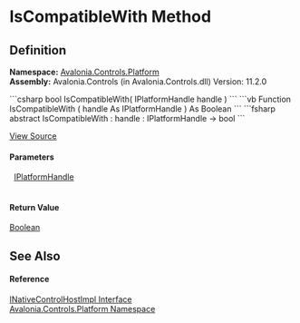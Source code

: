 # IsCompatibleWith Method




## Definition
**Namespace:** <a href="N_Avalonia_Controls_Platform">Avalonia.Controls.Platform</a>  
**Assembly:** Avalonia.Controls (in Avalonia.Controls.dll) Version: 11.2.0

<Tabs groupId="api-code-preview">
<TabItem value="csharp" label="C#">
```csharp
bool IsCompatibleWith(
	IPlatformHandle handle
)
```
</TabItem>
<TabItem value="vb" label="VB">
```vb
Function IsCompatibleWith ( 
	handle As IPlatformHandle
) As Boolean
```
</TabItem>
<TabItem value="fsharp" label="F#">
```fsharp
abstract IsCompatibleWith : 
        handle : IPlatformHandle -> bool 
```
</TabItem>
</Tabs>



<a href="https://github.com/AvaloniaUI/Avalonia/tree/master/src/Avalonia.Controls/Platform/INativeControlHostImpl.cs" title="View the source code">View Source</a>



#### Parameters
<dl><dt>  <a href="T_Avalonia_Platform_IPlatformHandle">IPlatformHandle</a></dt><dd> </dd></dl>

#### Return Value
<a href="https://learn.microsoft.com/dotnet/api/system.boolean" target="_blank" rel="noopener noreferrer">Boolean</a>

## See Also


#### Reference
<a href="T_Avalonia_Controls_Platform_INativeControlHostImpl">INativeControlHostImpl Interface</a>  
<a href="N_Avalonia_Controls_Platform">Avalonia.Controls.Platform Namespace</a>  
